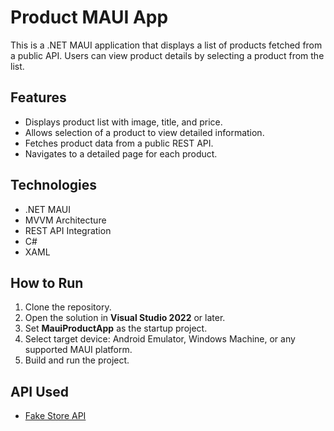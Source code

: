 # Product MAUI App

This is a .NET MAUI application that displays a list of products fetched from a public API. Users can view product details by selecting a product from the list.

## Features
- Displays product list with image, title, and price.
- Allows selection of a product to view detailed information.
- Fetches product data from a public REST API.
- Navigates to a detailed page for each product.

## Technologies
- .NET MAUI
- MVVM Architecture
- REST API Integration
- C#
- XAML

## How to Run
1. Clone the repository.
2. Open the solution in **Visual Studio 2022** or later.
3. Set **MauiProductApp** as the startup project.
4. Select target device: Android Emulator, Windows Machine, or any supported MAUI platform.
5. Build and run the project.

## API Used
- [Fake Store API](https://fakestoreapi.com/products)

